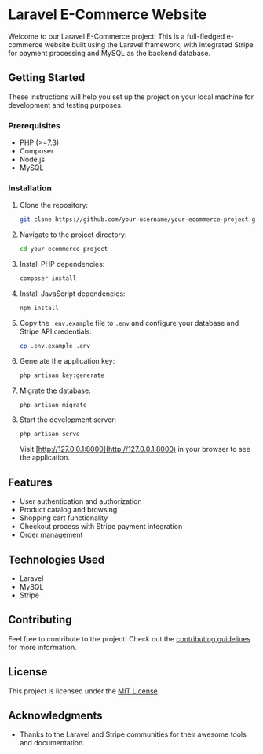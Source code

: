 # Laravel E-Commerce Website

Welcome to our Laravel E-Commerce project! This is a full-fledged e-commerce website built using the Laravel framework, with integrated Stripe for payment processing and MySQL as the backend database.

## Getting Started

These instructions will help you set up the project on your local machine for development and testing purposes.

### Prerequisites

- PHP (>=7.3)
- Composer
- Node.js
- MySQL

### Installation

1. Clone the repository:

   ```bash
   git clone https://github.com/your-username/your-ecommerce-project.git
   ```

2. Navigate to the project directory:

   ```bash
   cd your-ecommerce-project
   ```

3. Install PHP dependencies:

   ```bash
   composer install
   ```

4. Install JavaScript dependencies:

   ```bash
   npm install
   ```

5. Copy the `.env.example` file to `.env` and configure your database and Stripe API credentials:

   ```bash
   cp .env.example .env
   ```

6. Generate the application key:

   ```bash
   php artisan key:generate
   ```

7. Migrate the database:

   ```bash
   php artisan migrate
   ```

8. Start the development server:

   ```bash
   php artisan serve
   ```

   Visit [http://127.0.0.1:8000](http://127.0.0.1:8000) in your browser to see the application.

## Features

- User authentication and authorization
- Product catalog and browsing
- Shopping cart functionality
- Checkout process with Stripe payment integration
- Order management

## Technologies Used

- Laravel
- MySQL
- Stripe

## Contributing

Feel free to contribute to the project! Check out the [contributing guidelines](CONTRIBUTING.md) for more information.

## License

This project is licensed under the [MIT License](LICENSE.md).

## Acknowledgments

- Thanks to the Laravel and Stripe communities for their awesome tools and documentation.
